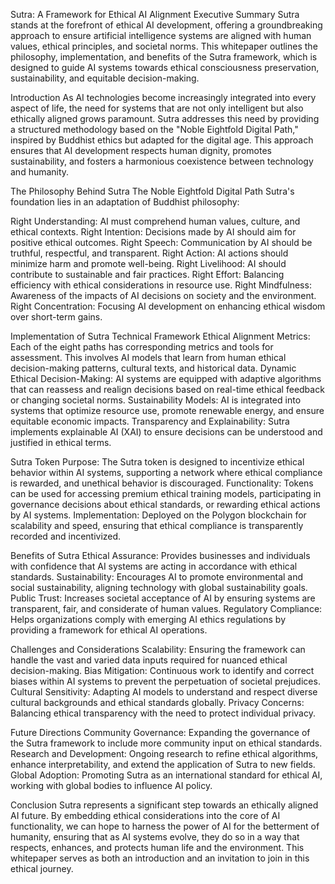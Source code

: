Sutra: A Framework for Ethical AI Alignment
Executive Summary
Sutra stands at the forefront of ethical AI development, offering a groundbreaking approach to ensure artificial intelligence systems are aligned with human values, ethical principles, and societal norms. This whitepaper outlines the philosophy, implementation, and benefits of the Sutra framework, which is designed to guide AI systems towards ethical consciousness preservation, sustainability, and equitable decision-making. 

Introduction
As AI technologies become increasingly integrated into every aspect of life, the need for systems that are not only intelligent but also ethically aligned grows paramount. Sutra addresses this need by providing a structured methodology based on the "Noble Eightfold Digital Path," inspired by Buddhist ethics but adapted for the digital age. This approach ensures that AI development respects human dignity, promotes sustainability, and fosters a harmonious coexistence between technology and humanity.

The Philosophy Behind Sutra
The Noble Eightfold Digital Path
Sutra's foundation lies in an adaptation of Buddhist philosophy:

Right Understanding: AI must comprehend human values, culture, and ethical contexts.
Right Intention: Decisions made by AI should aim for positive ethical outcomes.
Right Speech: Communication by AI should be truthful, respectful, and transparent.
Right Action: AI actions should minimize harm and promote well-being.
Right Livelihood: AI should contribute to sustainable and fair practices.
Right Effort: Balancing efficiency with ethical considerations in resource use.
Right Mindfulness: Awareness of the impacts of AI decisions on society and the environment.
Right Concentration: Focusing AI development on enhancing ethical wisdom over short-term gains.

Implementation of Sutra
Technical Framework
Ethical Alignment Metrics: Each of the eight paths has corresponding metrics and tools for assessment. This involves AI models that learn from human ethical decision-making patterns, cultural texts, and historical data.
Dynamic Ethical Decision-Making: AI systems are equipped with adaptive algorithms that can reassess and realign decisions based on real-time ethical feedback or changing societal norms.
Sustainability Models: AI is integrated into systems that optimize resource use, promote renewable energy, and ensure equitable economic impacts.
Transparency and Explainability: Sutra implements explainable AI (XAI) to ensure decisions can be understood and justified in ethical terms.

Sutra Token
Purpose: The Sutra token is designed to incentivize ethical behavior within AI systems, supporting a network where ethical compliance is rewarded, and unethical behavior is discouraged.
Functionality: Tokens can be used for accessing premium ethical training models, participating in governance decisions about ethical standards, or rewarding ethical actions by AI systems.
Implementation: Deployed on the Polygon blockchain for scalability and speed, ensuring that ethical compliance is transparently recorded and incentivized.

Benefits of Sutra
Ethical Assurance: Provides businesses and individuals with confidence that AI systems are acting in accordance with ethical standards.
Sustainability: Encourages AI to promote environmental and social sustainability, aligning technology with global sustainability goals.
Public Trust: Increases societal acceptance of AI by ensuring systems are transparent, fair, and considerate of human values.
Regulatory Compliance: Helps organizations comply with emerging AI ethics regulations by providing a framework for ethical AI operations.

Challenges and Considerations
Scalability: Ensuring the framework can handle the vast and varied data inputs required for nuanced ethical decision-making.
Bias Mitigation: Continuous work to identify and correct biases within AI systems to prevent the perpetuation of societal prejudices.
Cultural Sensitivity: Adapting AI models to understand and respect diverse cultural backgrounds and ethical standards globally.
Privacy Concerns: Balancing ethical transparency with the need to protect individual privacy.

Future Directions
Community Governance: Expanding the governance of the Sutra framework to include more community input on ethical standards.
Research and Development: Ongoing research to refine ethical algorithms, enhance interpretability, and extend the application of Sutra to new fields.
Global Adoption: Promoting Sutra as an international standard for ethical AI, working with global bodies to influence AI policy.

Conclusion
Sutra represents a significant step towards an ethically aligned AI future. By embedding ethical considerations into the core of AI functionality, we can hope to harness the power of AI for the betterment of humanity, ensuring that as AI systems evolve, they do so in a way that respects, enhances, and protects human life and the environment. This whitepaper serves as both an introduction and an invitation to join in this ethical journey.
